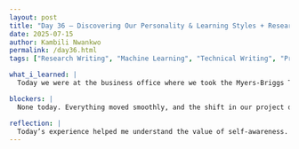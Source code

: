 ```yaml
---
layout: post
title: "Day 36 – Discovering Our Personality & Learning Styles + Research Article Workshop"
date: 2025-07-15
author: Kambili Nwankwo
permalink: /day36.html
tags: ["Research Writing", "Machine Learning", "Technical Writing", "Prediction Model", "AI", "Personality Test", "Learning Styles"]

what_i_learned: |
  Today we were at the business office where we took the Myers-Briggs Type Indicator (MBTI) personality test to better understand who we are and how we interact with the world. This helped us recognize our core preferences—how we get energized (introversion vs. extroversion), how we take in information (sensing vs. intuition), how we make decisions (thinking vs. feeling), and how we deal with the external world (judging vs. perceiving). We also explored our learning styles to see whether we learn best through visuals, sound, reading/writing, or physical activity. Afterward, we presented our results and reflected on how our personalities and learning styles can affect how we work in teams, communicate, and study. I learned that knowing this about yourself can help you be more intentional about how you approach challenges, relationships, and tasks. Later in the day, we continued with a writing workshop led by Mrs. Anita Pandey. She walked us through the structure of a solid research article—starting from the abstract, background, and problem statement, to outlining our methodology, results, and conclusion. What stood out to me was her explanation of how each section connects and builds the narrative of a research journey. She reminded us that the abstract should offer a clear snapshot of the whole paper, while the background and problem sections need to justify why the research matters in the first place. We also focused a lot on plagiarism—how to avoid it, both intentionally and unintentionally. I learned the importance of citing properly, paraphrasing well, and most importantly, adding your own voice and perspective when referencing others' work. She introduced us to the idea of using a “working outline,” which is a flexible structure we can modify as our writing progresses. This makes it easier to stay organized and ensure a logical flow from one section to the next. Transitions were another highlight—she emphasized how smooth transitions between paragraphs and sections are critical to making your paper readable and coherent. Even if the research is strong, poor transitions can disrupt the reader’s understanding. We also discussed how to present early findings, even if we’re still in the middle of data collection. It’s okay to share progress as long as the goals and context are clear. Finally, we made an exciting change to our machine learning project. Instead of predicting the fill levels like before, we’ve now decided to build a model that predicts how long it will take to reach certain levels. This makes the project more dynamic and realistic since predicting **time** helps businesses make better operational decisions. It also challenges us to approach the data and features differently than before, which is a good learning opportunity.

blockers: |
  None today. Everything moved smoothly, and the shift in our project direction actually gave us more clarity.

reflection: |
  Today’s experience helped me understand the value of self-awareness. Taking the MBTI test and learning style assessment showed me things I hadn’t clearly noticed about myself before—like how I absorb information and how I prefer to communicate. When I saw how others had different results, I realized how important it is to adapt when working with people who think and process differently. It made me reflect on how we can use those differences as strengths instead of points of conflict. I can already see how this will help with group projects, leadership roles, and even future workplace environments. The research writing workshop also helped shift my mindset. Before, I saw writing as just a formal requirement, but now I see it as a structured form of storytelling. It's a way to take people on a journey through your ideas and discoveries, and to do it well, you need more than just data—you need clarity, ethics, and flow. Mrs. Pandey’s breakdown of transitions, citations, and outlines made the whole writing process feel more manageable and intentional. I also liked that she made space for creativity within structure, which gave me confidence that I can shape my voice even in academic writing. I’m especially excited about the new direction of our machine learning project. Shifting to predicting time instead of fill level makes the model more useful and forces us to rethink how we define and use features. It feels more practical and user-focused now. I’m motivated to keep refining it and look forward to applying everything we’re learning—from research writing to personality awareness—to improve both the technical and communication sides of the project.
---
```

